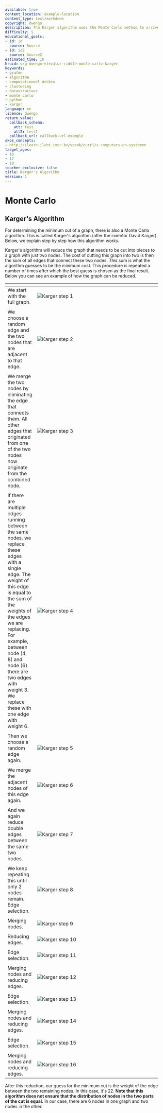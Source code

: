 ```yaml
---
available: true
content_location: example-location
content_type: text/markdown
copyright: dwengo
description: The Karger algorithm uses the Monte Carlo method to arrive at a solution.
difficulty: 5
educational_goals:
- id: id
  source: Source
- id: id2
  source: Source2
estimated_time: 10
hruid: org-dwengo-elevator-riddle-monte-carlo-karger
keywords:
- grafen
- algoritme
- computationeel denken
- clustering
- datastructuur
- monte carlo
- python
- karger
language: en
licence: dwengo
return_value:
  callback_schema:
    att: test
    att2: test2
  callback_url: callback-url-example
skos_concepts:
- http://ilearn.ilabt.imec.be/vocab/curr1/s-computers-en-systemen
target_ages:
- 16
- 17
- 18
teacher_exclusive: false
title: Karger's Algorithm
version: 1
---
```

# Monte Carlo

## Karger's Algorithm

For determining the minimum cut of a graph, there is also a Monte Carlo algorithm. This is called Karger's algorithm (after the inventor David Karger). Below, we explain step by step how this algorithm works.

Karger's algorithm will reduce the graph that needs to be cut into pieces to a graph with just two nodes. The cost of cutting this graph into two is then the sum of all edges that connect these two nodes. This sum is what the algorithm guesses to be the minimum cost. This procedure is repeated a number of times after which the best guess is chosen as the final result. Below you can see an example of how the graph can be reduced.

|  | <div style="min-width:450px"></div> |
| - | -- |
| We start with the full graph. | ![Karger step 1](embed/karger1.png "Step 1") |
|  |  |
| We choose a random edge and the two nodes that are adjacent to that edge. | ![Karger step 2](embed/karger2.png "Step 2.") |
|  |  |
| We merge the two nodes by eliminating the edge that connects them. All other edges that originated from one of the two nodes now originate from the combined node. | ![Karger step 3](embed/karger3.png "Step 3.") |
|  |  |
| If there are multiple edges running between the same nodes, we replace these edges with a single edge. The weight of this edge is equal to the sum of the weights of the edges we are replacing. For example, between node (4, 8) and node (6) there are two edges with weight 3. We replace these with one edge with weight 6. | ![Karger step 4](embed/karger4.png "Step 4.") |
|  |  |
| Then we choose a random edge again. | ![Karger step 5](embed/karger6.png "Step 5.") |
|  |  |
| We merge the adjacent nodes of this edge again. | ![Karger step 6](embed/karger7.png "Step 6.") |
|  |  |
| And we again reduce double edges between the same two nodes. | ![Karger step 7](embed/karger8.png "Step 7.") |
|  |  |
| We keep repeating this until only 2 nodes remain. Edge selection. | ![Karger step 8](embed/karger9.png "Step 8.") |
|  |  |
| Merging nodes. | ![Karger step 9](embed/karger10.png "Step 9.") |
|  |  |
| Reducing edges. | ![Karger step 10](embed/karger11.png "Step 10.") |
|  |  |
| Edge selection. | ![Karger step 11](embed/karger12.png "Step 11.") |
|  |  |
| Merging nodes and reducing edges. | ![Karger step 12](embed/karger13.png "Step 12.") |
|  |  |
| Edge selection. | ![Karger step 13](embed/karger14.png "Step 13.") |
|  |  |
| Merging nodes and reducing edges. | ![Karger step 14](embed/karger15.png "Step 14.") |
|  |  |
| Edge selection. | ![Karger step 15](embed/karger16.png "Step 15.") |
|  |  |
| Merging nodes and reducing edges. | ![Karger step 16](embed/karger17.png "Step 16.") |


After this reduction, our guess for the minimum cut is the weight of the edge between the two remaining nodes. In this case, it's 22. **Note that this algorithm does not ensure that the distribution of nodes in the two parts of the cut is equal.** In our case, there are 6 nodes in one graph and two nodes in the other.